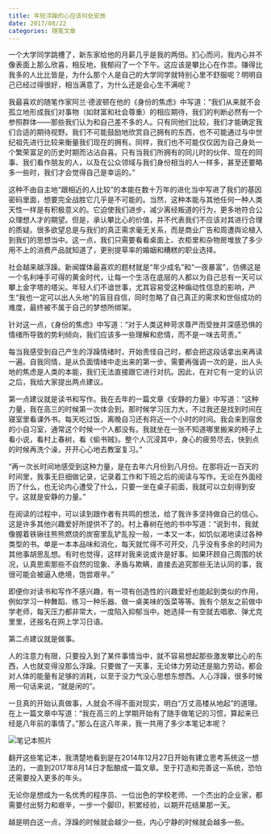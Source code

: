 ```yaml
---
title: 年轻浮躁的心应该何处安放
date: 2017/08/22
categories: 随笔文章
---
```


一个大学同学跳槽了，新东家给他的月薪几乎是我的两倍。扪心而问，我内心并不像表面上那么欣喜，相反地，我郁闷了一个下午。这应该是攀比心在作祟。赚得比我多的人比比皆是，为什么那个人是自己的大学同学就特别心里不舒服呢？明明自己已经过得很好，相当满意了，为什么还是会心生不满呢？

<!-- more -->

我最喜欢的随笔作家阿兰·德波顿在他的《身份的焦虑》中写道：“我们从来就不会孤立地形成我们对事物（如财富和社会尊重）的相应期待，我们的判断必然有一个参照群体——那些我们认为和自己差不多的人。只有同他们比较，我们才能确定我们合适的期待视野。我们不可能鼓励地欣赏自己拥有的东西，也不可能通过与中世纪祖先进行比较来衡量我们现在的拥有。同样，我们也不可能仅仅因为自己身处一个繁荣富足的历史时期而沾沾自喜。只有当我们所拥有的同儿时的伙伴、现在的同事、我们看作朋友的人，以及在公众领域与我们身份相当的人一样多，甚至还要略多一些时，我们才会觉得自己是幸运的。”

这种不由自主地“跟相近的人比较”的本能在数十万年的进化当中写进了我们的基因密码里面，想要完全战胜它几乎是不可能的。当然，这种本能与其他任何一种人类天性一样是有积极意义的。它迫使我们进步，减少离经叛道的行为，更多地符合公众理想人才的期望。但是，承认攀比心的价值，并不代表我们不应该对其进行合理的质疑。很多欲望总是与我们的真正需求毫无关系，而是商业广告和周遭舆论植入到我们的思想当中。这一点，我们只需要看看桌面上、衣柜里和杂物房堆放了多少用不上的消费产品就知道了，更别提草率的婚姻和糟糕的职业选择。

社会越来越浮躁。新闻媒体最喜欢的题材就是“年少成名”和“一夜暴富”，仿佛这是一个名利唾手可得的黄金时代，让每一个生活在底层的人都以为自己总有一天可以攀上金字塔的塔尖。年轻人们不谙世事，尤其容易受这种煽动性信息的影响，产生“我也一定可以出人头地”的盲目自信，同时忽略了自己真正的需求和世俗成功的难度，最终被不属于自己的梦想所绑架。

针对这一点，《身份的焦虑》中写道：“对于人类这种苛求尊严而受挫并深感恐惧的情绪所导致的势利倾向，我们应该多一些理解和悲情，而不是一味去苛责。”

每当我感受到自己产生的浮躁情绪时，开始责怪自己时，都会把这段话拿出来再读一遍。自我同情，是从负面情绪中走出来的第一步。需要再强调一次的是，出人头地的焦虑是人类的本能，我们无法直接跟它进行对抗。因此，在对它有一定的认识之后，我给大家提出两点建议。

第一点建议就是读书和写作。我在去年的一篇文章《安静的力量》中写道：“这种力量，我在高三的时候第一次体会到。那时候学习压力大，不过我还是找到时间在寝室里看课外书。每天吃过饭，离晚自习还有将近一个小时的时间。我会来到宿舍的小自习室，通常这个时候一个人都没有。我就坐在一张不知道哪里搬来的椅子上看小说，看村上春树，看《偷书贼》。整个人沉浸其中，身心的疲劳尽去，快到点的时候再洗个澡，开开心心地去教室复习。”

“再一次长时间地感受到这种力量，是在去年六月份到八月份。在那将近一百天的时间里，我事无巨细做记录，记录着工作和下班之后的阅读与写作。无论在外面经历了什么，也无论内心遭受了什么，只要一坐在桌子前面，我就可以立刻得到安宁。这就是安静的力量。”

在阅读的过程中，可以读到跟作者有共鸣的想法，给了我许多坚持做自己的信心。这是许多其他兴趣爱好所提供不了的。村上春树在他的书中写道：“说到书，我就像握着铁锹往熊熊燃烧的炭窑里乱铲乱投一般，一本又一本，如饥似渴地读过各种类型的书。单是一本本品味和消化，每天就忙得不可开交，几乎没有多余的时间为其他事胡思乱想。有时也觉得，这样对我来说或许是好事。如果环顾自己周围的状况，认真思索那些不自然的现象、矛盾与欺瞒，直接去追究那些无法认同的事，我很可能会被逼入绝境，饱尝艰辛。”

即便你对读书和写作不感兴趣，有一项有创造性的兴趣爱好也能起到类似的作用，例如学习一种舞蹈、练习一种乐器、做一桌美味的饭菜等等。我有个朋友之前做中学老师，每天压力都非常大，一度陷入抑郁当中。她选择一有空就去唱歌、弹尤克里里，还报名在网上学习日语。

第二点建议就是做事。

人的注意力有限，只要投入到了某件事情当中，就不容易想起那些激发攀比心的东西，人也就变得没那么浮躁。只要做了一天事，无论体力劳动还是脑力劳动，都会对人体的能量有足够的消耗，以至于没力气没心思想东想西。人心浮躁，很多时候用一句话来说，“就是闲的”。

一旦真的开始认真做事，人就会不得不面对现实，明白“万丈高楼从地起”的道理。在上一篇文章中写道：“我在高三的上学期开始有了随手做笔记的习惯，算起来已经是八年前的事情了。”那么在这八年来，我一共用了多少本笔记本呢？

![笔记本照片](http://p0zshkwk1.bkt.clouddn.com/17-12-19/40124441.jpg)

翻开这些笔记本，我清楚地看到是在2014年12月27日开始有建立思考系统这一想法的，一直到2017年8月14日才酝酿成一篇文章。至于打造和完善这一系统，恐怕还需要投入更多的年头。

无论你是想成为一名优秀的程序员、一位出色的学校老师、一个杰出的企业家，都需要付出努力和艰辛，一步一个脚印，积累经验，以期开花结果那一天。

越是明白这一点，浮躁的时候就会越少一些，内心宁静的时候就会越多一些。
